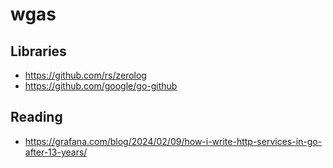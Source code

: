 # wgas

## Libraries
- https://github.com/rs/zerolog
- https://github.com/google/go-github

## Reading
- https://grafana.com/blog/2024/02/09/how-i-write-http-services-in-go-after-13-years/
